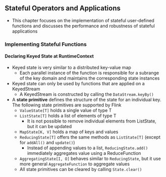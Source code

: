 ## Stateful Operators and Applications

- This chapter focuses on the implementation of stateful user-defined functions and discusses the performance and robustness of stateful applications

### Implementing Stateful Functions

#### Declaring Keyed State at RuntimeContext

- Keyed state is very similar to a distributed key-value map
  - Each parallel instance of the function is responsible for a subrange of the key domain and maintains the corresponding state instances
- Keyed state can only be used by functions that are applied on a KeyedStream
  - A KeyedStream is constructed by calling the `DataStream.keyBy()`
- A **state primitive** defines the structure of the state for an individual key. The following state primitives are supported by Flink
  - `ValueState[T]` holds a single value of type T
  - `ListState[T]` holds a list of elements of type T
    - It is not possible to remove individual elements from ListState, but it can be updated
  - `MapState[K, V]` holds a map of keys and values
  - `ReducingState[T]` offers the same methods as `ListState[T]` (except for `addAll()` and `update()`)
    - Instead of appending values to a list, `ReducingState.add()` immediately aggregates value using a ReduceFunction
  - `AggregatingState[I, O]` behaves similar to `ReducingState`, but it use more general `AggregateFunction` to aggregate values
  - All state primitives can be cleared by calling `State.clear()`
